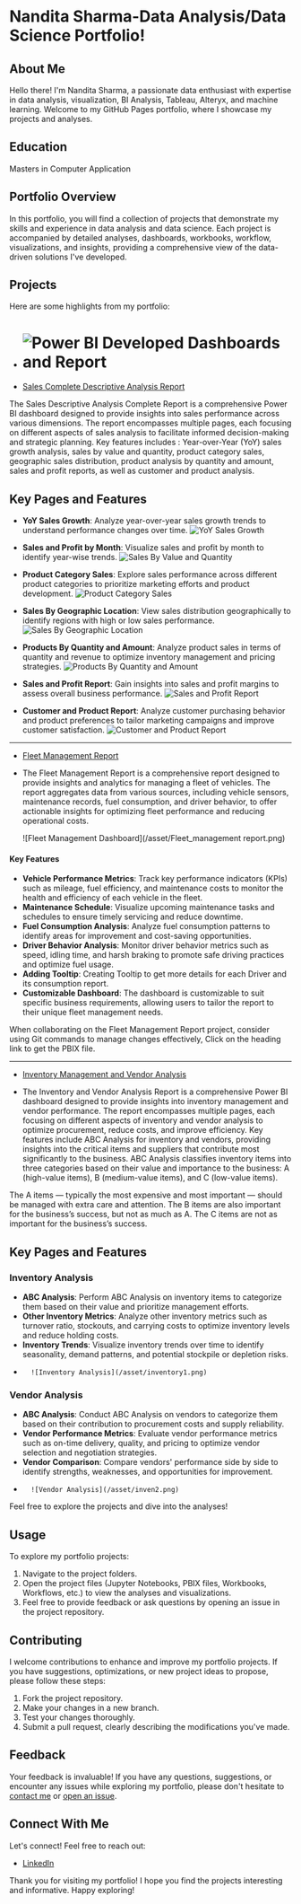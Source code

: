 # Nandita Sharma-Data Analysis/Data Science Portfolio!

## About Me

Hello there! I'm Nandita Sharma, a passionate data enthusiast with expertise in data analysis, visualization, BI Analysis, Tableau, Alteryx, and machine learning. Welcome to my GitHub Pages portfolio, where I showcase my projects and analyses.

## Education
Masters in Computer Application

## Portfolio Overview

In this portfolio, you will find a collection of projects that demonstrate my skills and experience in data analysis and data science. Each project is accompanied by detailed analyses, dashboards, workbooks, workflow, visualizations, and insights, providing a comprehensive view of the data-driven solutions I've developed.

## Projects

Here are some highlights from my portfolio:

- # ![Power BI Developed Dashboards and Report](/asset/logo1.png)


- [Sales Complete Descriptive Analysis Report](https://github.com/nandita2000/Power-Bi-Dashboards/blob/4b1371de20d0f742bb54998a1e7c2055198281d9/sales_complete_descriptive_analysis_report.pbix)

The Sales Descriptive Analysis Complete Report is a comprehensive Power BI dashboard designed to provide insights into sales performance across various dimensions. The report encompasses multiple pages, each focusing on different aspects of sales analysis to facilitate informed decision-making and strategic planning. 
Key features includes : Year-over-Year (YoY) sales growth analysis, sales by value and quantity, product category sales, geographic sales distribution, product analysis by quantity and amount, sales and profit reports, as well as customer and product analysis.

## Key Pages and Features

- **YoY Sales Growth**: Analyze year-over-year sales growth trends to understand performance changes over time.
      ![YoY Sales Growth](/asset/sales_report1.png)
  
- **Sales and Profit by Month**: Visualize sales and profit by month to identify year-wise trends.
      ![Sales By Value and Quantity](/asset/Sreport2.png)
  
- **Product Category Sales**: Explore sales performance across different product categories to prioritize marketing efforts and product development.
      ![Product Category Sales](/asset/Sreport4.png)
  
- **Sales By Geographic Location**: View sales distribution geographically to identify regions with high or low sales performance.
      ![Sales By Geographic Location](/asset/Sreport5.png)
  
- **Products By Quantity and Amount**: Analyze product sales in terms of quantity and revenue to optimize inventory management and pricing strategies.
      ![Products By Quantity and Amount](/asset/Sreport6.png)
  
- **Sales and Profit Report**: Gain insights into sales and profit margins to assess overall business performance.
     ![Sales and Profit Report](/asset/Sreport7.png)
  
- **Customer and Product Report**: Analyze customer purchasing behavior and product preferences to tailor marketing campaigns and improve customer satisfaction.
     ![Customer and Product Report](/asset/Sreport8.png)
______________________________________________________________________________________________________________________________________________________________________________________________________________________________________________________________________________________________________________________________________________________


- [Fleet Management Report](https://github.com/nandita2000/Power-Bi-Dashboards/blob/4b1371de20d0f742bb54998a1e7c2055198281d9/fleet_management_report.pbix)

- The Fleet Management Report is a comprehensive report designed to provide insights and analytics for managing a fleet of vehicles. The report aggregates data from various sources, including vehicle sensors, maintenance records, fuel consumption, and driver behavior, to offer actionable insights for optimizing fleet performance and reducing operational costs.

    ![Fleet Management Dashboard](/asset/Fleet_management report.png)

#### **Key Features**

- **Vehicle Performance Metrics**: Track key performance indicators (KPIs) such as mileage, fuel efficiency, and maintenance costs to monitor the health and efficiency of each vehicle in the fleet.
- **Maintenance Schedule**: Visualize upcoming maintenance tasks and schedules to ensure timely servicing and reduce downtime.
- **Fuel Consumption Analysis**: Analyze fuel consumption patterns to identify areas for improvement and cost-saving opportunities.
- **Driver Behavior Analysis**: Monitor driver behavior metrics such as speed, idling time, and harsh braking to promote safe driving practices and optimize fuel usage.
- **Adding Tooltip**: Creating Tooltip to get more details for each Driver and its consumption report.
- **Customizable Dashboard**: The dashboard is customizable to suit specific business requirements, allowing users to tailor the report to their unique fleet management needs.

When collaborating on the Fleet Management Report project, consider using Git commands to manage changes effectively, Click on the heading link to get the PBIX file.


______________________________________________________________________________________________________________________________________________________________________________________________________________________________________________________________________________________________________________________________________________________


- [Inventory Management and Vendor Analysis](https://github.com/nandita2000/Power-Bi-Dashboards/blob/4b1371de20d0f742bb54998a1e7c2055198281d9/inventory_analysis_report.pbix)
  
-  The Inventory and Vendor Analysis Report is a comprehensive Power BI dashboard designed to provide insights into inventory management and vendor performance. The report encompasses multiple pages, each focusing on different aspects of inventory and vendor analysis to optimize procurement, reduce costs, and improve efficiency.
 Key features include ABC Analysis for inventory and vendors, providing insights into the critical items and suppliers that contribute most significantly to the business.
ABC Analysis classifies inventory items into three categories based on their value and importance to the business: A (high-value items), B (medium-value items), and C (low-value items).

The A items — typically the most expensive and most important — should be managed with extra care and attention. The B items are also important for the business’s success, but not as much as A. The C items are not as important for the business’s success.

## Key Pages and Features

### Inventory Analysis
- **ABC Analysis**: Perform ABC Analysis on inventory items to categorize them based on their value and prioritize management efforts.
- **Other Inventory Metrics**: Analyze other inventory metrics such as turnover ratio, stockouts, and carrying costs to optimize inventory levels and reduce holding costs.
- **Inventory Trends**: Visualize inventory trends over time to identify seasonality, demand patterns, and potential stockpile or depletion risks.
- 
        ![Inventory Analysis](/asset/inventory1.png)

### Vendor Analysis
- **ABC Analysis**: Conduct ABC Analysis on vendors to categorize them based on their contribution to procurement costs and supply reliability.
- **Vendor Performance Metrics**: Evaluate vendor performance metrics such as on-time delivery, quality, and pricing to optimize vendor selection and negotiation strategies.
- **Vendor Comparison**: Compare vendors' performance side by side to identify strengths, weaknesses, and opportunities for improvement.
- 
        ![Vendor Analysis](/asset/inven2.png)

  
Feel free to explore the projects and dive into the analyses!

## Usage

To explore my portfolio projects:

1. Navigate to the project folders.
2. Open the project files (Jupyter Notebooks, PBIX files, Workbooks, Workflows, etc.) to view the analyses and visualizations.
3. Feel free to provide feedback or ask questions by opening an issue in the project repository.

## Contributing

I welcome contributions to enhance and improve my portfolio projects. If you have suggestions, optimizations, or new project ideas to propose, please follow these steps:

1. Fork the project repository.
2. Make your changes in a new branch.
3. Test your changes thoroughly.
4. Submit a pull request, clearly describing the modifications you've made.

## Feedback

Your feedback is invaluable! If you have any questions, suggestions, or encounter any issues while exploring my portfolio, please don't hesitate to [contact me](nanditasharma182@gmail.com) or [open an issue](https://github.com/your-nandita2000/nandita-sharma-portfolio/issues).


## Connect With Me

Let's connect! Feel free to reach out:

- [LinkedIn](https://www.linkedin.com/in/nandita-sharma-2000/)


Thank you for visiting my portfolio! I hope you find the projects interesting and informative. Happy exploring!

